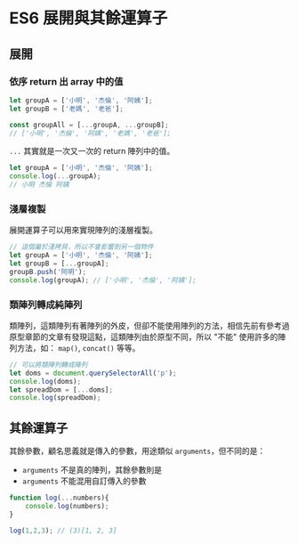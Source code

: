 # ES6 展開與其餘運算子

## 展開

### 依序 return 出 array 中的值

```javascript
let groupA = ['小明', '杰倫', '阿姨'];
let groupB = ['老媽', '老爸'];

const groupAll = [...groupA, ...groupB];
// ['小明', '杰倫', '阿姨', '老媽', '老爸'];
```

`...` 其實就是一次又一次的 return 陣列中的值。

```javascript
let groupA = ['小明', '杰倫', '阿姨'];
console.log(...groupA); 
// 小明 杰倫 阿姨
```

### 淺層複製

展開運算子可以用來實現陣列的淺層複製。

```javascript
// 這個屬於淺拷貝，所以不會影響到另一個物件
let groupA = ['小明', '杰倫', '阿姨'];
let groupB = [...groupA];
groupB.push('阿明');
console.log(groupA); // ['小明', '杰倫', '阿姨'];
```

### 類陣列轉成純陣列

類陣列，這類陣列有著陣列的外皮，但卻不能使用陣列的方法，相信先前有參考過原型章節的文章有發現這點，這類陣列由於原型不同，所以 "不能" 使用許多的陣列方法，如： `map()`, `concat()` 等等。

```javascript
// 可以將類陣列轉成陣列
let doms = document.querySelectorAll('p');
console.log(doms);
let spreadDom = [...doms];
console.log(spreadDom);
```

## 其餘運算子

其餘參數，顧名思義就是傳入的參數，用途類似 `arguments`，但不同的是：

- `arguments` 不是真的陣列，其餘參數則是
- `arguments` 不能混用自訂傳入的參數

```javascript
function log(...numbers){
    console.log(numbers);
}

log(1,2,3); // (3)[1, 2, 3]
```

